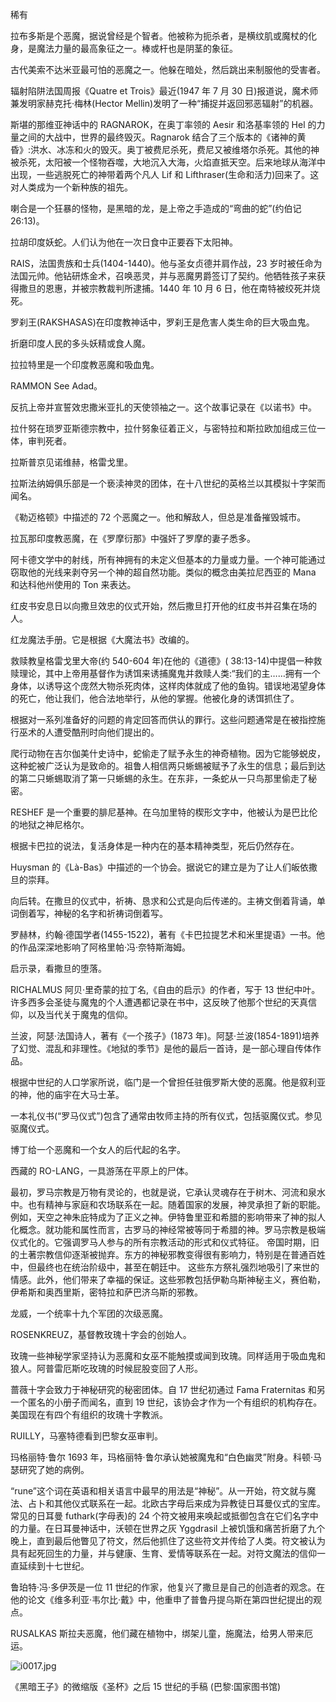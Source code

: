<title>Dictionary of Satanism</title> <link href="css.css" rel="stylesheet" type="text/css"> 

稀有

拉布多斯是个恶魔，据说曾经是个智者。他被称为扼杀者，是横纹肌或魔杖的化身，是魔法力量的最高象征之一。棒或杆也是阴茎的象征。

古代美索不达米亚最可怕的恶魔之一。他躲在暗处，然后跳出来制服他的受害者。

辐射陷阱法国周报《Quatre et Trois》最近(1947 年 7 月 30 日)报道说，魔术师兼发明家赫克托·梅林(Hector Mellin)发明了一种“捕捉并返回邪恶辐射”的机器。

斯堪的那维亚神话中的 RAGNAROK，在奥丁率领的 Aesir 和洛基率领的 Hel 的力量之间的大战中，世界的最终毁灭。Ragnarok 结合了三个版本的《诸神的黄昏》:洪水、冰冻和火的毁灭。奥丁被费尼杀死，费尼又被维塔尔杀死。其他的神被杀死，太阳被一个怪物吞噬，大地沉入大海，火焰直抵天空。后来地球从海洋中出现，一些逃脱死亡的神带着两个凡人 Lif 和 Lifthraser(生命和活力)回来了。这对人类成为一个新种族的祖先。

喇合是一个狂暴的怪物，是黑暗的龙，是上帝之手造成的“弯曲的蛇”(约伯记 26:13)。

拉胡印度妖蛇。人们认为他在一次日食中正要吞下太阳神。

RAIS，法国贵族和士兵(1404-1440)。他与圣女贞德并肩作战，23 岁时被任命为法国元帅。他钻研炼金术，召唤恶灵，并与恶魔男爵签订了契约。他牺牲孩子来获得撒旦的恩惠，并被宗教裁判所逮捕。1440 年 10 月 6 日，他在南特被绞死并烧死。

罗刹王(RAKSHASAS)在印度教神话中，罗刹王是危害人类生命的巨大吸血鬼。

折磨印度人民的多头妖精或食人魔。

拉拉特里是一个印度教恶魔和吸血鬼。

RAMMON See Adad。

反抗上帝并宣誓效忠撒米亚扎的天使领袖之一。这个故事记录在《以诺书》中。

拉什努在琐罗亚斯德宗教中，拉什努象征着正义，与密特拉和斯拉欧加组成三位一体，审判死者。

拉斯普京见诺维赫，格雷戈里。

拉斯法纳姆俱乐部是一个亵渎神灵的团体，在十八世纪的英格兰以其模拟十字架而闻名。

《勒迈格顿》中描述的 72 个恶魔之一。他和解敌人，但总是准备摧毁城市。

拉瓦那印度教恶魔，在《罗摩衍那》中强奸了罗摩的妻子悉多。

阿卡德文学中的射线，所有神拥有的未定义但基本的力量或力量。一个神可能通过窃取他的光线来剥夺另一个神的超自然功能。类似的概念由美拉尼西亚的 Mana 和达科他州使用的 Ton 来表达。

红皮书安息日以向撒旦效忠的仪式开始，然后撒旦打开他的红皮书并召集在场的人。

红龙魔法手册。它是根据《大魔法书》改编的。

救赎教皇格雷戈里大帝(约 540-604 年)在他的《道德》( 38:13-14)中提倡一种救赎理论，其中上帝用基督作为诱饵来诱捕魔鬼并救赎人类:“我们的主……拥有一个身体，以诱导这个庞然大物杀死肉体，这样肉体就成了他的鱼钩。错误地渴望身体的死亡，他让我们，他合法地举行，从他的掌握。他被化身的诱饵抓住了。

根据对一系列准备好的问题的肯定回答而供认的罪行。这些问题通常是在被指控施行巫术的人遭受酷刑时向他们提出的。

爬行动物在吉尔伽美什史诗中，蛇偷走了赋予永生的神奇植物。因为它能够蜕皮，这种蛇被广泛认为是致命的。祖鲁人相信两只蜥蜴被赋予了永生的信息；最后到达的第二只蜥蜴取消了第一只蜥蜴的永生。在东非，一条蛇从一只鸟那里偷走了秘密。

RESHEF 是一个重要的腓尼基神。在乌加里特的楔形文字中，他被认为是巴比伦的地狱之神尼格尔。

根据卡巴拉的说法，复活身体是一种内在的基本精神类型，死后仍然存在。

Huysman 的《Là-Bas》中描述的一个协会。据说它的建立是为了让人们皈依撒旦的崇拜。

向后转。在撒旦的仪式中，祈祷、恳求和公式是向后传递的。主祷文倒着背诵，单词倒着写，神秘的名字和祈祷词倒着写。

罗赫林，约翰·德国学者(1455-1522)，著有《卡巴拉提艺术和米里提语》一书。他的作品深深地影响了阿格里帕·冯·奈特斯海姆。

启示录，看撒旦的堕落。

RICHALMUS 阿贝·里奇蒙的拉丁名,《自由的启示》的作者，写于 13 世纪中叶。许多西多会圣徒与魔鬼的个人遭遇都记录在书中，这反映了他那个世纪的天真信仰，以及当代关于魔鬼的信仰。

兰波，阿瑟·法国诗人，著有《一个孩子》(1873 年)。阿瑟·兰波(1854-1891)培养了幻觉、混乱和非理性。《地狱的季节》是他的最后一首诗，是一部心理自传体作品。

根据中世纪的人口学家所说，临门是一个曾担任驻俄罗斯大使的恶魔。他是叙利亚的神，他的庙宇在大马士革。

一本礼仪书(“罗马仪式”)包含了通常由牧师主持的所有仪式，包括驱魔仪式。参见驱魔仪式。

博丁给一个恶魔和一个女人的后代起的名字。

西藏的 RO-LANG，一具游荡在平原上的尸体。

最初，罗马宗教是万物有灵论的，也就是说，它承认灵魂存在于树木、河流和泉水中。也有精神与家庭和农场联系在一起。随着国家的发展，神灵承担了新的职能。例如，天空之神朱庇特成为了正义之神。伊特鲁里亚和希腊的影响带来了神的拟人化概念。就功能和属性而言，古罗马的神经常被等同于希腊的神。罗马宗教是极端仪式化的。它强调罗马人参与的所有宗教活动的形式和仪式特征。
帝国时期，旧的土著宗教信仰逐渐被抛弃。东方的神秘邪教变得很有影响力，特别是在普通百姓中，但最终也在统治阶级中，甚至在朝廷中。
这些东方祭礼强烈地吸引了来世的情感。此外，他们带来了幸福的保证。这些邪教包括伊勒乌斯神秘主义，赛伯勒，伊希斯和奥西里斯，密特拉和萨巴济乌斯的邪教。

龙威，一个统率十九个军团的次级恶魔。

ROSENKREUZ，基督教玫瑰十字会的创始人。

玫瑰一些神秘学家坚持认为恶魔和女巫不能触摸或闻到玫瑰。同样适用于吸血鬼和狼人。阿普雷厄斯吃玫瑰的时候屁股变回了人形。

蔷薇十字会致力于神秘研究的秘密团体。自 17 世纪初通过 Fama Fraternitas 和另一个匿名的小册子而闻名，直到 19 世纪，该协会才作为一个有组织的机构存在。美国现在有四个有组织的玫瑰十字教派。

RUILLY，马塞特德看到巴黎女巫审判。

玛格丽特·鲁尔 1693 年，玛格丽特·鲁尔承认她被魔鬼和“白色幽灵”附身。科顿·马瑟研究了她的病例。

“rune”这个词在英语和相关语言中最早的用法是“神秘”。从一开始，符文就与魔法、占卜和其他仪式联系在一起。北欧古字母后来成为异教徒日耳曼仪式的宝库。常见的日耳曼 futhark(字母表)的 24 个符文被用来唤起或抵御包含在它们名字中的力量。在日耳曼神话中，沃顿在世界之灰 Yggdrasil 上被饥饿和痛苦折磨了九个晚上，直到最后他瞥见了符文，然后他抓住了这些符文并传给了人类。符文被认为具有起死回生的力量，并与健康、生育、爱情等联系在一起。对符文魔法的信仰一直延续到十七世纪。

鲁珀特·冯·多伊茨是一位 11 世纪的作家，他复兴了撒旦是自己的创造者的观念。在他的论文《维多利亚·韦尔比·戴》中，他重申了普鲁丹提乌斯在第四世纪提出的观点。

RUSALKAS 斯拉夫恶魔，他们藏在植物中，绑架儿童，施魔法，给男人带来厄运。

![i0017.jpg](i0017.jpg)

《黑暗王子》的微缩版《圣杯》之后
15 世纪的手稿
(巴黎:国家图书馆)